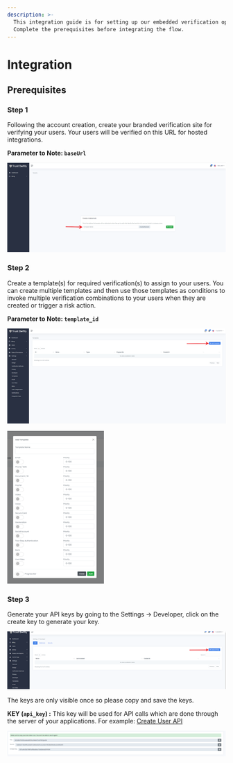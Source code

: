 ```yaml
---
description: >-
  This integration guide is for setting up our embedded verification option.
  Complete the prerequisites before integrating the flow.
---
```


# Integration

## **Prerequisites**

### Step 1

Following the account creation, create your branded verification site for verifying your users. Your users will be verified on this URL for hosted integrations.

**Parameter to Note: `baseUrl`**

![](<.gitbook/assets/image (20).png>)

### Step 2

Create a template(s) for required verification(s) to assign to your users. You can create multiple templates and then use those templates as conditions to invoke multiple verification combinations to your users when they are created or trigger a risk action.

**Parameter to Note: `template_id`**

![Click Add Template](<.gitbook/assets/image (21).png>)

![Input the name and enable each verification assigned to the template](<.gitbook/assets/image (22).png>)

### Step **3** <a href="#step-2" id="step-2"></a>

Generate your API keys by going to the Settings -> Developer, click on the create key to generate your key.

![Click Create API Key](<.gitbook/assets/image (23).png>)

The keys are only visible once so please copy and save the keys.

**KEY (`api_key`) :** This key will be used for API calls which are done through the server of your applications. For example: [Create User API](users.md#create-user)

![Created keys to save](<.gitbook/assets/image (24).png>)

##
